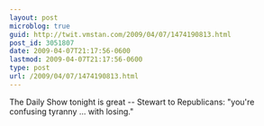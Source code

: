 ```yaml
---
layout: post
microblog: true
guid: http://twit.vmstan.com/2009/04/07/1474190813.html
post_id: 3051807
date: 2009-04-07T21:17:56-0600
lastmod: 2009-04-07T21:17:56-0600
type: post
url: /2009/04/07/1474190813.html
---
```

The Daily Show tonight is great -- Stewart to Republicans: "you're confusing tyranny ... with losing."
